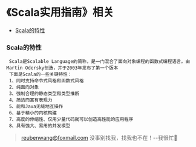 # 《Scala实用指南》相关

 - [Scala的特性](#Scala的特性)
 
 
 ### Scala的特性
     Scala是Scalable Language的简称，是一门混合了面向对象编程的函数式编程语言。由Martin Odersky创造，并于2003年发布了第一个版本
     下面是Scala的一些关键特性：
     1、同时支持命令式风格和函数式风格
     2、纯面向对象
     3、强制合理的静态类型和类型推断
     4、简洁而富有表现力
     5、能和Java无缝地互操作
     6、基于精小的内核构建
     7、高度的伸缩性、仅用少量代码就可以创造高性能的应用程序
     8、具有强大、易用的并发模型
 

        
     
     
     
     
     
     
     
     
     
     
     
     
     
     

> reubenwang@foxmail.com
> 没事别找我，找我也不在！--我很忙🦆